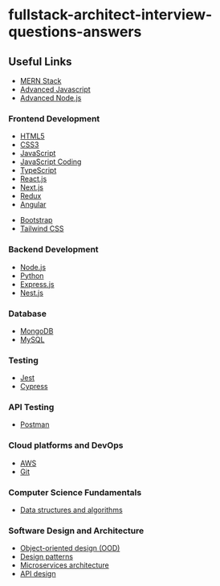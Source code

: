 # fullstack-architect-interview-questions-answers

## Useful Links
* [MERN Stack](mern-stack-interview-questions-answers.md)
* [Advanced Javascript](advanced-javascript-interview-questions-answers.md)
* [Advanced Node.js](advanced-nodejs-interview-questions-answers.md)

### Frontend Development
* [HTML5](html5-interview-questions-answers.md)
* [CSS3](css3-interview-questions-answers.md)
* [JavaScript](javascript-interview-questions-answers.md)
* [JavaScript Coding](javascript-coding-interview-questions-answers.md)
* [TypeScript](typescript-interview-questions-answers.md)
* [React.js](react-js-interview-questions-answers.md)
* [Next.js](next-js-interview-questions-answers.md)
* [Redux](redux-interview-questions-answers.md)
* [Angular](angular-interview-questions-answers.md)
<!-- * [Vue.js](README.md)
* [Nuxt.js](README.md) -->
* [Bootstrap](README.md)
* [Tailwind CSS](tailwind-css-interview-questions-answers.md)

### Backend Development
* [Node.js](node-js-interview-questions-answers.md)
* [Python](python-interview-questions-answers.md)
* [Express.js](README.md)
* [Nest.js](README.md)
<!-- * [Django](README.md)
* [Flask](README.md)
* [Java](README.md)
* [Spring](README.md)
* [Spring Boot](README.md)
* [Spring Cloud](README.md) -->

### Database
* [MongoDB](mongodb-interview-questions-answers.md)
* [MySQL](mysql-interview-questions-answers.md)
<!-- * [DynamoDB](README.md)
* [PostgreSQL](README.md)
* [Redis](README.md)
* [Memchached](README.md) -->

### Testing
* [Jest](jest-interview-questions-answers.md)
* [Cypress](README.md)
<!-- * [Mocha](README.md)
* [Playwright](README.md) -->

### API Testing
* [Postman](README.md)
<!-- * [Insomnia](README.md) -->

### Cloud platforms and DevOps
* [AWS](aws-interview-questions-answers.md)
* [Git](git-interview-questions-answers.md)
<!-- * [GCP](README.md)
* [Azure](README.md)
* [Docker](README.md)
* [Kubernetes](README.md) -->

### Computer Science Fundamentals
* [Data structures and algorithms](README.md)
<!-- * [Operating systems](README.md)
* [Networking](README.md)
* [Distributed systems](README.md) -->


### Software Design and Architecture
* [Object-oriented design (OOD)](README.md)
* [Design patterns](README.md)
* [Microservices architecture](README.md)
* [API design](api-design-interview-questions-answers.md)
